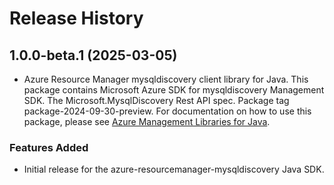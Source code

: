 # Release History

## 1.0.0-beta.1 (2025-03-05)

- Azure Resource Manager mysqldiscovery client library for Java. This package contains Microsoft Azure SDK for mysqldiscovery Management SDK. The Microsoft.MysqlDiscovery Rest API spec. Package tag package-2024-09-30-preview. For documentation on how to use this package, please see [Azure Management Libraries for Java](https://aka.ms/azsdk/java/mgmt).
### Features Added

- Initial release for the azure-resourcemanager-mysqldiscovery Java SDK.
